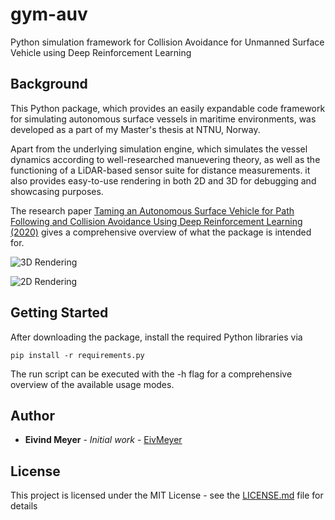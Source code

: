 # gym-auv

Python simulation framework for Collision Avoidance for Unmanned Surface Vehicle using Deep Reinforcement Learning

## Background

This Python package, which provides an easily expandable code framework for simulating autonomous surface vessels
in maritime environments, was developed as a part of my Master's thesis at NTNU, Norway.

Apart from the underlying simulation engine, which simulates the vessel dynamics according to well-researched manuevering theory,
as well as the functioning of a LiDAR-based sensor suite for distance measurements.
it also provides easy-to-use rendering in both 2D and 3D for debugging and showcasing purposes.

The research paper [Taming an Autonomous Surface Vehicle for Path Following and Collision Avoidance Using Deep Reinforcement Learning (2020)](https://ieeexplore.ieee.org/document/9016254?fbclid=IwAR3obkbKJcbA2Jrn3nqKp7iUD_MAag01YSCm3liaIYJN7xN9enzdHUA0Ma8) gives a comprehensive overview of what the package is intended for.

![3D Rendering](https://i.imgur.com/KD0TqZW.png)

![2D Rendering](https://i.imgur.com/dBQOWYT.png)

## Getting Started

After downloading the package, install the required Python libraries via

```
pip install -r requirements.py
```

The run script can be executed with the -h flag for a comprehensive overview of the available usage modes.

## Author

* **Eivind Meyer** - *Initial work* - [EivMeyer](https://github.com/EivMeyer)

## License

This project is licensed under the MIT License - see the [LICENSE.md](LICENSE.md) file for details
